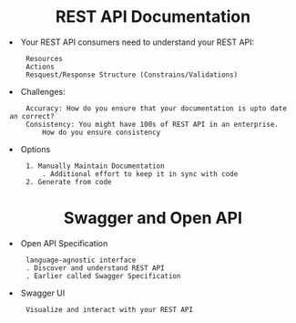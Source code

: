 <h1 align="center">REST API Documentation</h1>

<li> Your REST API consumers need to understand your REST API:

        Resources
        Actions
        Resquest/Response Structure (Constrains/Validations)
    
<li> Challenges:

        Accuracy: How do you ensure that your documentation is upto date an correct?
        Consistency: You might have 100s of REST API in an enterprise.
            How do you ensure consistency

<li> Options

        1. Manually Maintain Documentation
            . Additional effort to keep it in sync with code
        2. Generate from code

<h1 align="center">Swagger and Open API</h1>

<li>Open API Specification

        language-agnostic interface
        . Discover and understand REST API
        . Earlier called Swagger Specification


<li>Swagger UI

        Visualize and interact with your REST API
